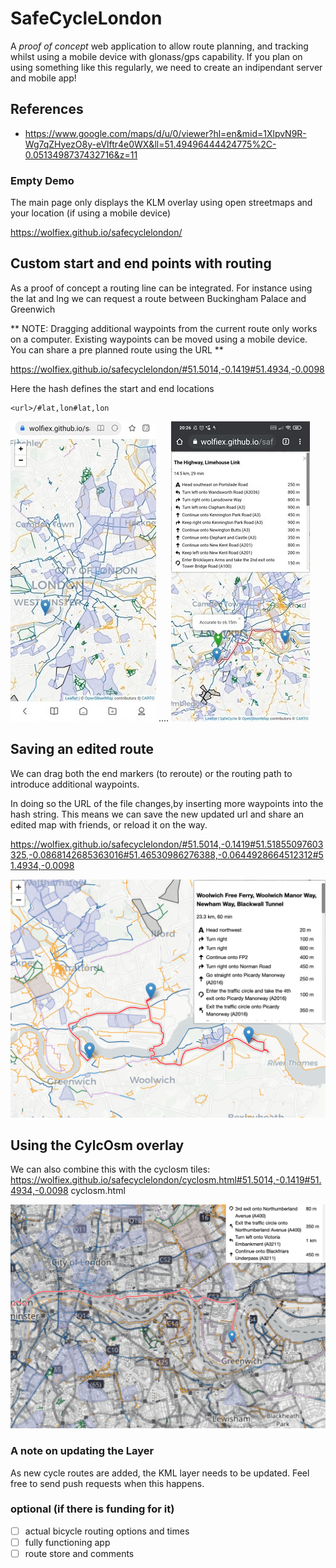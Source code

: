 # SafeCycleLondon
A *proof of concept* web application to allow route planning, and tracking whilst using a mobile device with glonass/gps capability. 
If you plan on using something like this regularly, we need to create an indipendant server and mobile app!


## References
- https://www.google.com/maps/d/u/0/viewer?hl=en&mid=1XlpvN9R-Wg7qZHyezO8y-eVlftr4e0WX&ll=51.49496444424775%2C-0.0513498737432716&z=11


### Empty Demo
The main page only displays the KLM overlay using open streetmaps and your location (if using a mobile device)

https://wolfiex.github.io/safecyclelondon/


## Custom start and end points with routing
As a proof of concept a routing line can be integrated. For instance using the lat and lng  we can request a route between Buckingham Palace and Greenwich

** NOTE: Dragging additional waypoints from the current route only works on a computer. Existing waypoints can be moved using a mobile device. You can share a pre planned route using the URL ** 


https://wolfiex.github.io/safecyclelondon/#51.5014,-0.1419#51.4934,-0.0098

Here the hash defines the start and end locations
```
<url>/#lat,lon#lat,lon
```

<img src='imgs/mobile.jpg'><span>  ....  </span></img><img src='imgs/mobile2.jpg'></img>






## Saving an edited route
We can drag both the end markers (to reroute) or the routing path to introduce additional waypoints.

In doing so the URL of the file changes,by inserting more waypoints into the hash string. This means we can save the new updated url and share an edited map with friends, or reload it on the way.

https://wolfiex.github.io/safecyclelondon/#51.5014,-0.1419#51.51855097603325,-0.0868142685363016#51.46530986276388,-0.0644928664512312#51.4934,-0.0098

<img src='imgs/additional_markers.png'></img>




## Using the CylcOsm overlay
We can also combine this with the cyclosm tiles:
https://wolfiex.github.io/safecyclelondon/cyclosm.html#51.5014,-0.1419#51.4934,-0.0098
cyclosm.html

<img src='imgs/cyclosm.png'></img>

### A note on updating the Layer
As new cycle routes are added, the KML layer needs to be updated. Feel free to send push requests when this happens.


### optional (if there is funding for it)

- [ ] actual bicycle routing options and times
- [ ] fully functioning app
- [ ] route store and comments
